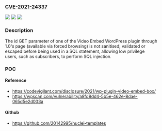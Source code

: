 ### [CVE-2021-24337](https://cve.mitre.org/cgi-bin/cvename.cgi?name=CVE-2021-24337)
![](https://img.shields.io/static/v1?label=Product&message=Video%20Embed&color=blue)
![](https://img.shields.io/static/v1?label=Version&message=1.0%3C%3D%201.0%20&color=brighgreen)
![](https://img.shields.io/static/v1?label=Vulnerability&message=CWE-89%20SQL%20Injection&color=brighgreen)

### Description

The id GET parameter of one of the Video Embed WordPress plugin through 1.0's page (available via forced browsing) is not sanitised, validated or escaped before being used in a SQL statement, allowing low privilege users, such as subscribers, to perform SQL injection.

### POC

#### Reference
- https://codevigilant.com/disclosure/2021/wp-plugin-video-embed-box/
- https://wpscan.com/vulnerability/a8fd8dd4-5b5e-462e-8dae-065d5e2d003a

#### Github
- https://github.com/20142995/nuclei-templates


